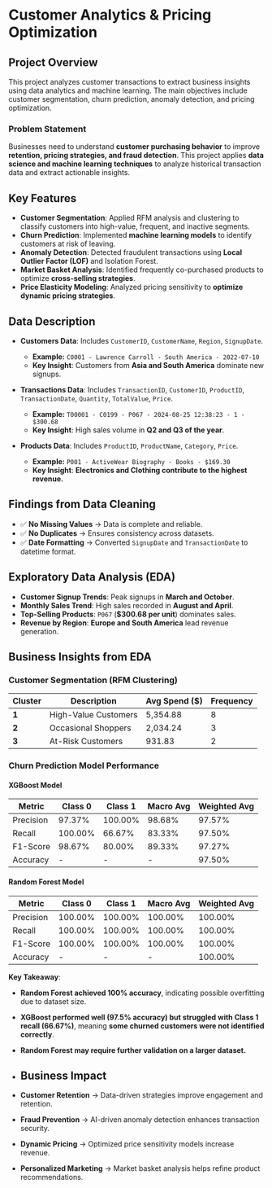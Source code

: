 # Customer Analytics & Pricing Optimization

## Project Overview
This project analyzes customer transactions to extract business insights using data analytics and machine learning. The main objectives include customer segmentation, churn prediction, anomaly detection, and pricing optimization.

### Problem Statement
Businesses need to understand **customer purchasing behavior** to improve **retention, pricing strategies, and fraud detection**. This project applies **data science and machine learning techniques** to analyze historical transaction data and extract actionable insights.

## Key Features
- **Customer Segmentation**: Applied RFM analysis and clustering to classify customers into high-value, frequent, and inactive segments.
- **Churn Prediction**: Implemented **machine learning models** to identify customers at risk of leaving.
- **Anomaly Detection**: Detected fraudulent transactions using **Local Outlier Factor (LOF)** and Isolation Forest.
- **Market Basket Analysis**: Identified frequently co-purchased products to optimize **cross-selling strategies**.
- **Price Elasticity Modeling**: Analyzed pricing sensitivity to **optimize dynamic pricing strategies**.

## Data Description
- **Customers Data**: Includes `CustomerID`, `CustomerName`, `Region`, `SignupDate`.
  - **Example:** `C0001 - Lawrence Carroll - South America - 2022-07-10`
  - **Key Insight**: Customers from **Asia and South America** dominate new signups.

- **Transactions Data**: Includes `TransactionID`, `CustomerID`, `ProductID`, `TransactionDate`, `Quantity`, `TotalValue`, `Price`.
  - **Example:** `T00001 - C0199 - P067 - 2024-08-25 12:38:23 - 1 - $300.68`
  - **Key Insight**: High sales volume in **Q2 and Q3 of the year**.

- **Products Data**: Includes `ProductID`, `ProductName`, `Category`, `Price`.
  - **Example:** `P001 - ActiveWear Biography - Books - $169.30`
  - **Key Insight**: **Electronics and Clothing contribute to the highest revenue.**

## Findings from Data Cleaning
- ✅ **No Missing Values** → Data is complete and reliable.
- ✅ **No Duplicates** → Ensures consistency across datasets.
- ✅ **Date Formatting** → Converted `SignupDate` and `TransactionDate` to datetime format.

## Exploratory Data Analysis (EDA)
- **Customer Signup Trends**: Peak signups in **March and October**.
- **Monthly Sales Trend**: High sales recorded in **August and April**.
- **Top-Selling Products**: `P067` (**$300.68 per unit**) dominates sales.
- **Revenue by Region**: **Europe and South America** lead revenue generation.

## Business Insights from EDA
### Customer Segmentation (RFM Clustering)
| Cluster | Description | Avg Spend ($) | Frequency |
|---------|------------|---------------|------------|
| **1** | High-Value Customers | 5,354.88 | 8 |
| **2** | Occasional Shoppers | 2,034.24 | 3 |
| **3** | At-Risk Customers | 931.83 | 2 |

### Churn Prediction Model Performance
#### **XGBoost Model**
| Metric         | Class 0 | Class 1 | Macro Avg | Weighted Avg |
|---------------|---------|---------|-----------|--------------|
| Precision     | 97.37%  | 100.00% | 98.68%    | 97.57%       |
| Recall        | 100.00% | 66.67%  | 83.33%    | 97.50%       |
| F1-Score      | 98.67%  | 80.00%  | 89.33%    | 97.27%       |
| Accuracy      | -       | -       | -         | 97.50%       |

#### **Random Forest Model**
| Metric         | Class 0 | Class 1 | Macro Avg | Weighted Avg |
|---------------|---------|---------|-----------|--------------|
| Precision     | 100.00% | 100.00% | 100.00%   | 100.00%      |
| Recall        | 100.00% | 100.00% | 100.00%   | 100.00%      |
| F1-Score      | 100.00% | 100.00% | 100.00%   | 100.00%      |
| Accuracy      | -       | -       | -         | 100.00%      |

**Key Takeaway**:
- **Random Forest achieved 100% accuracy**, indicating possible overfitting due to dataset size.
- **XGBoost performed well (97.5% accuracy) but struggled with Class 1 recall (66.67%)**, meaning **some churned customers were not identified correctly**.
- **Random Forest may require further validation on a larger dataset.**

- ## Business Impact
- **Customer Retention** → Data-driven strategies improve engagement and retention.
- **Fraud Prevention** → AI-driven anomaly detection enhances transaction security.
- **Dynamic Pricing** → Optimized price sensitivity models increase revenue.
- **Personalized Marketing** → Market basket analysis helps refine product recommendations.
